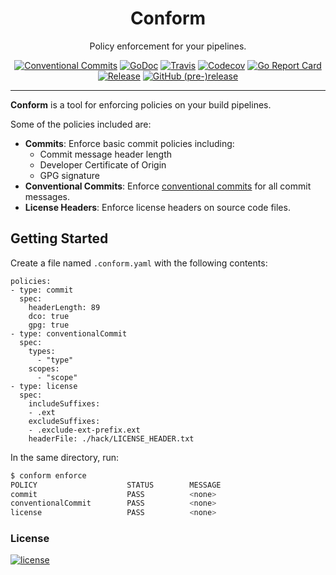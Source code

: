 <p align="center">
  <h1 align="center">Conform</h1>
  <p align="center">Policy enforcement for your pipelines.</p>
  <p align="center">
    <a href="https://conventionalcommits.org"><img alt="Conventional Commits" src="https://img.shields.io/badge/Conventional%20Commits-1.0.0-yellow.svg?style=flat-square"></a>
    <a href="https://godoc.org/github.com/autonomy/conform"><img alt="GoDoc" src="http://img.shields.io/badge/godoc-reference-blue.svg?style=flat-square"></a>
    <a href="https://travis-ci.org/autonomy/conform"><img alt="Travis" src="https://img.shields.io/travis/autonomy/conform.svg?style=flat-square"></a>
    <a href="https://codecov.io/gh/autonomy/conform"><img alt="Codecov" src="https://img.shields.io/codecov/c/github/autonomy/conform.svg?style=flat-square"></a>
    <a href="https://goreportcard.com/report/github.com/autonomy/conform"><img alt="Go Report Card" src="https://goreportcard.com/badge/github.com/autonomy/conform?style=flat-square"></a>
    <a href="https://github.com/autonomy/conform/releases/latest"><img alt="Release" src="https://img.shields.io/github/release/autonomy/conform.svg?style=flat-square"></a>
    <a href="https://github.com/autonomy/conform/releases/latest"><img alt="GitHub (pre-)release" src="https://img.shields.io/github/release/autonomy/conform/all.svg?style=flat-square"></a>
  </p>
</p>

---

**Conform** is a tool for enforcing policies on your build pipelines.

Some of the policies included are:

- **Commits**: Enforce basic commit policies including:
  - Commit message header length
  - Developer Certificate of Origin
  - GPG signature
- **Conventional Commits**: Enforce [conventional commits](https://www.conventionalcommits.org) for all commit messages.
- **License Headers**: Enforce license headers on source code files.

## Getting Started

Create a file named `.conform.yaml` with the following contents:

```yaml:
policies:
- type: commit
  spec:
    headerLength: 89
    dco: true
    gpg: true
- type: conventionalCommit
  spec:
    types:
      - "type"
    scopes:
      - "scope"
- type: license
  spec:
    includeSuffixes:
    - .ext
    excludeSuffixes:
    - .exclude-ext-prefix.ext
    headerFile: ./hack/LICENSE_HEADER.txt
```

In the same directory, run:

```bash
$ conform enforce
POLICY                    STATUS        MESSAGE
commit                    PASS          <none>
conventionalCommit        PASS          <none>
license                   PASS          <none>
```

### License
[![license](https://img.shields.io/github/license/autonomy/conform.svg?style=flat-square)](https://github.com/autonomy/conform/blob/master/LICENSE)
